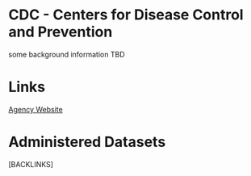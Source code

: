 # CDC - Centers for Disease Control and Prevention
some background information TBD

# Links
[Agency Website](https://www.cdc.gov/)

# Administered Datasets
[BACKLINKS]